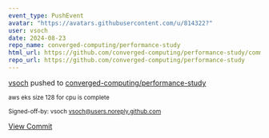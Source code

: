 ```yaml
---
event_type: PushEvent
avatar: "https://avatars.githubusercontent.com/u/814322?"
user: vsoch
date: 2024-08-23
repo_name: converged-computing/performance-study
html_url: https://github.com/converged-computing/performance-study/commit/11aceafa0f1762dfbbfd4e0e0b2e3c4e89e615d2
repo_url: https://github.com/converged-computing/performance-study
---
```


<a href='https://github.com/vsoch' target='_blank'>vsoch</a> pushed to <a href='https://github.com/converged-computing/performance-study' target='_blank'>converged-computing/performance-study</a>

<small>aws eks size 128 for cpu is complete

Signed-off-by: vsoch <vsoch@users.noreply.github.com></small>

<a href='https://github.com/converged-computing/performance-study/commit/11aceafa0f1762dfbbfd4e0e0b2e3c4e89e615d2' target='_blank'>View Commit</a>